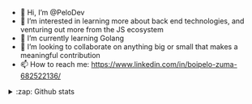 - 👋 Hi, I’m @PeloDev
- 👀 I’m interested in learning more about back end technologies, and venturing out more from the JS ecosystem
- 🌱 I’m currently learning Golang
- 💞️ I’m looking to collaborate on anything big or small that makes a meaningful contribution
- 📫 How to reach me: https://www.linkedin.com/in/boipelo-zuma-682522136/

<details>
  <summary>:zap: Github stats</summary>
  <img align="left" alt="PeloDev's Github Stats" src="https://github-readme-stats-jet-theta.vercel.app/api?username=PeloDev&show_icons=true&hide_border=true" />
</details>
<!-- github-readme-stats-jet-theta.vercel.app/api?username=PeloDev&show_icons=true&hide_border=true --->
<!---
PeloDev/PeloDev is a ✨ special ✨ repository because its `README.md` (this file) appears on your GitHub profile.
You can click the Preview link to take a look at your changes.
--->
